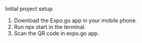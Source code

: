 ﻿Initial project setup

1. Download the Expo.go app in your mobile phone.
2. Run npx start in the terminal.
3. Scan the QR code in expo.go app.







